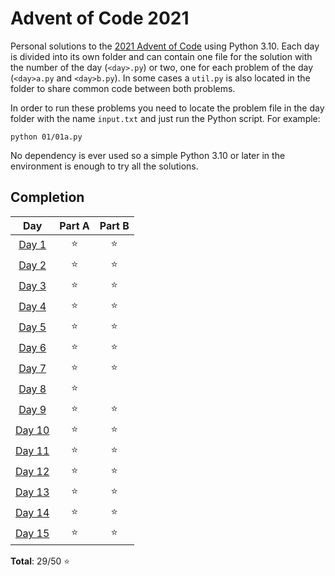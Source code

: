 # Advent of Code 2021

Personal solutions to the [2021 Advent of Code](https://adventofcode.com/2021) using Python 3.10.
Each day is divided into its own folder and can contain one file
for the solution with the number of the day (`<day>.py`) or two,
one for each problem of the day (`<day>a.py` and `<day>b.py`).
In some cases a `util.py` is also located in the folder to share
common code between both problems.

In order to run these problems you need to locate the problem file
in the day folder with the name `input.txt` and just run the Python
script. For example:

```shell
python 01/01a.py
```

No dependency is ever used so a simple Python 3.10 or later in the
environment is enough to try all the solutions.


## Completion

| Day   | Part A | Part B |
| :---: | :----: | :----: |
| [Day 1](https://adventofcode.com/2021/day/1) | ⭐ | ⭐ |
| [Day 2](https://adventofcode.com/2021/day/2) | ⭐ | ⭐ |
| [Day 3](https://adventofcode.com/2021/day/3) | ⭐ | ⭐ |
| [Day 4](https://adventofcode.com/2021/day/4) | ⭐ | ⭐ |
| [Day 5](https://adventofcode.com/2021/day/5) | ⭐ | ⭐ |
| [Day 6](https://adventofcode.com/2021/day/6) | ⭐ | ⭐ |
| [Day 7](https://adventofcode.com/2021/day/7) | ⭐ | ⭐ |
| [Day 8](https://adventofcode.com/2021/day/8) | ⭐ |    |
| [Day 9](https://adventofcode.com/2021/day/9) | ⭐ | ⭐ |
| [Day 10](https://adventofcode.com/2021/day/10) | ⭐ | ⭐ |
| [Day 11](https://adventofcode.com/2021/day/11) | ⭐ | ⭐ |
| [Day 12](https://adventofcode.com/2021/day/12) | ⭐ | ⭐ |
| [Day 13](https://adventofcode.com/2021/day/13) | ⭐ | ⭐ |
| [Day 14](https://adventofcode.com/2021/day/14) | ⭐ | ⭐ |
| [Day 15](https://adventofcode.com/2021/day/15) | ⭐ | ⭐ |

**Total**: 29/50 ⭐

